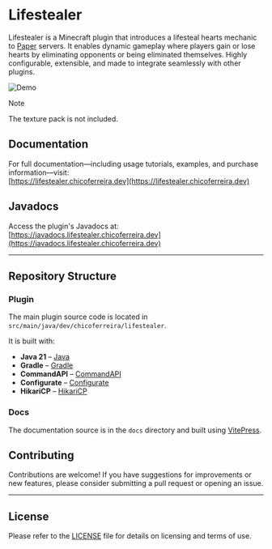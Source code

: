 # Lifestealer

Lifestealer is a Minecraft plugin that introduces a lifesteal hearts mechanic to [Paper](https://papermc.io/) servers.
It enables dynamic gameplay where players gain or lose hearts by eliminating opponents or being eliminated themselves.
Highly configurable, extensible, and made to integrate seamlessly with other plugins.

![Demo](/docs/public/demo.gif)
> [!NOTE]
> The texture pack is not included.

## Documentation

For full documentation—including usage tutorials, examples, and purchase information—visit:  
[https://lifestealer.chicoferreira.dev](https://lifestealer.chicoferreira.dev)

## Javadocs

Access the plugin's Javadocs at:  
[https://javadocs.lifestealer.chicoferreira.dev](https://javadocs.lifestealer.chicoferreira.dev)

---

## Repository Structure

### Plugin

The main plugin source code is located in `src/main/java/dev/chicoferreira/lifestealer`.

It is built with:

- **Java 21** – [Java](https://www.java.com/)
- **Gradle** – [Gradle](https://gradle.org/)
- **CommandAPI** – [CommandAPI](https://commandapi.jorel.dev/)
- **Configurate** – [Configurate](https://github.com/SpongePowered/Configurate)
- **HikariCP** – [HikariCP](https://github.com/brettwooldridge/HikariCP)

### Docs

The documentation source is in the `docs` directory and built using [VitePress](https://vitepress.dev/).

## Contributing

Contributions are welcome! If you have suggestions for improvements or new features, please consider submitting a pull
request or opening an issue.

---

## License

Please refer to the [LICENSE](LICENSE) file for details on licensing and terms of use.